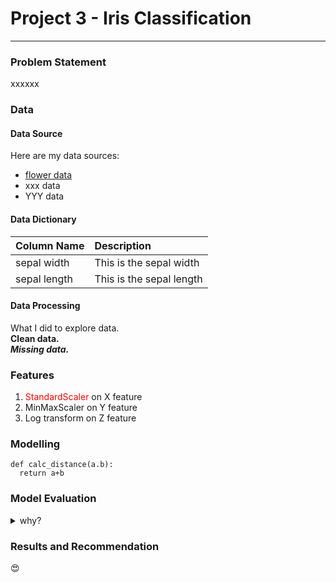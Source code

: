 # Project 3 - Iris Classification

---

### Problem Statement 

xxxxxx

### Data

#### Data Source
Here are my data sources:
* [flower data](http://www.bbc.co.uk)
* xxx data
* YYY data

#### Data Dictionary
| Column Name | Description |
|------------|:-------------|
| sepal width | This is the sepal width |
| sepal length | This is the sepal length |


#### Data Processing

What I did to explore data.  
**Clean data.** <br>
***Missing data.***


### Features
1. <span style="color:red">StandardScaler</span> on X feature
2. MinMaxScaler on Y feature
3. Log transform on Z feature

### Modelling
```
def calc_distance(a.b):
  return a+b
```
### Model Evaluation

<details>
  <summary>why?</summary>
  Details are here
 </details>

### Results and Recommendation
:heart_eyes:


